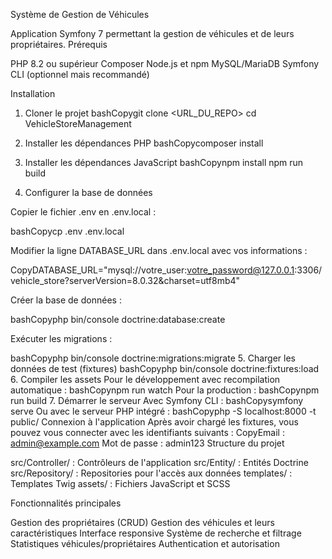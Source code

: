 Système de Gestion de Véhicules

Application Symfony 7 permettant la gestion de véhicules et de leurs propriétaires.
Prérequis

PHP 8.2 ou supérieur
Composer
Node.js et npm
MySQL/MariaDB
Symfony CLI (optionnel mais recommandé)

Installation

1. Cloner le projet
   bashCopygit clone <URL_DU_REPO>
   cd VehicleStoreManagement

2. Installer les dépendances PHP
   bashCopycomposer install

3. Installer les dépendances JavaScript
   bashCopynpm install
   npm run build

4. Configurer la base de données

Copier le fichier .env en .env.local :

bashCopycp .env .env.local

Modifier la ligne DATABASE_URL dans .env.local avec vos informations :

CopyDATABASE_URL="mysql://votre_user:votre_password@127.0.0.1:3306/vehicle_store?serverVersion=8.0.32&charset=utf8mb4"

Créer la base de données :

bashCopyphp bin/console doctrine:database:create

Exécuter les migrations :

bashCopyphp bin/console doctrine:migrations:migrate
5. Charger les données de test (fixtures)
   bashCopyphp bin/console doctrine:fixtures:load
6. Compiler les assets
   Pour le développement avec recompilation automatique :
   bashCopynpm run watch
   Pour la production :
   bashCopynpm run build
7. Démarrer le serveur
   Avec Symfony CLI :
   bashCopysymfony serve
   Ou avec le serveur PHP intégré :
   bashCopyphp -S localhost:8000 -t public/
   Connexion à l'application
   Après avoir chargé les fixtures, vous pouvez vous connecter avec les identifiants suivants :
   CopyEmail : admin@example.com
   Mot de passe : admin123
   Structure du projet

src/Controller/ : Contrôleurs de l'application
src/Entity/ : Entités Doctrine
src/Repository/ : Repositories pour l'accès aux données
templates/ : Templates Twig
assets/ : Fichiers JavaScript et SCSS

Fonctionnalités principales

Gestion des propriétaires (CRUD)
Gestion des véhicules et leurs caractéristiques
Interface responsive
Système de recherche et filtrage
Statistiques véhicules/propriétaires
Authentication et autorisation